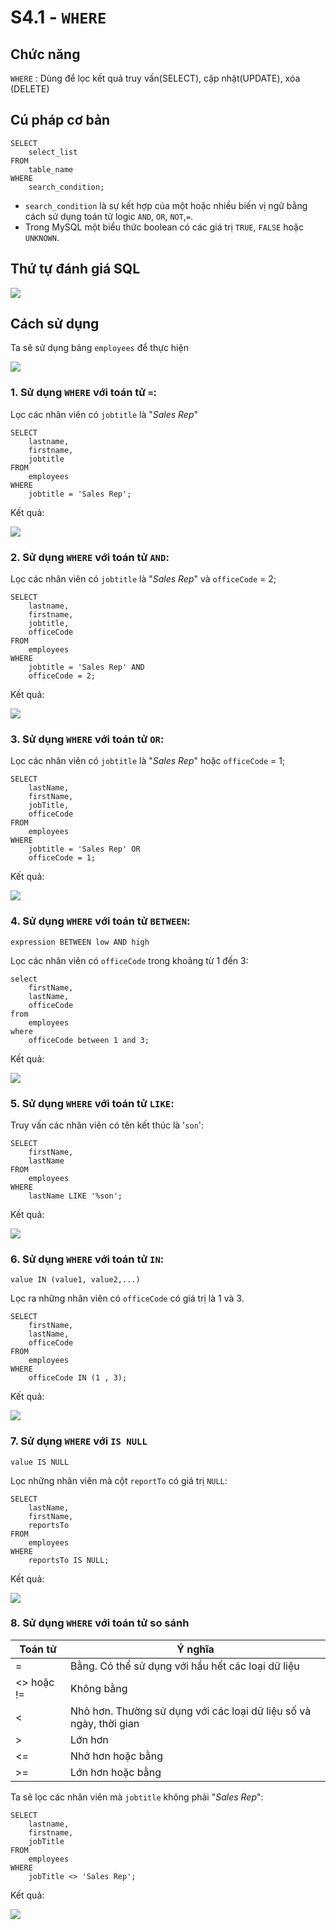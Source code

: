 # S4.1 - `WHERE`

## Chức năng
`WHERE` : Dùng để lọc kết quả truy vấn(SELECT), cập nhật(UPDATE), xóa (DELETE)

## Cú pháp cơ bản
```
SELECT 
    select_list
FROM
    table_name
WHERE
    search_condition;
```

- `search_condition` là sự kết hợp của một hoặc nhiều biến vị ngữ bằng cách sử dụng toán tử logic `AND`, `OR`, `NOT`,`=`.
- Trong MySQL một biểu thức boolean có các giá trị `TRUE`, `FALSE` hoặc `UNKNOWN`.

## Thứ tự đánh giá SQL
<img src = "https://i.imgur.com/7bSN5JH.png">

## Cách sử dụng
Ta sẽ sử dụng bảng `employees` để thực hiện

<img src = "https://i.imgur.com/KWTyRMo.png">

### 1. Sử dụng `WHERE` với toán tử `=`:

Lọc các nhân viên có `jobtitle` là "*Sales Rep*"
```
SELECT 
    lastname, 
    firstname, 
    jobtitle
FROM
    employees
WHERE
    jobtitle = 'Sales Rep';
```

Kết quả:

<img src = "https://i.imgur.com/4sNW9JU.png">

### 2. Sử dụng `WHERE` với toán tử `AND`:

Lọc các nhân viên có `jobtitle` là "*Sales Rep*" và `officeCode` = 2;
```
SELECT 
    lastname, 
    firstname, 
    jobtitle,
    officeCode
FROM
    employees
WHERE
    jobtitle = 'Sales Rep' AND 
    officeCode = 2;
```
Kết quả:

<img src = "https://i.imgur.com/mlrPOXn.png">

### 3.  Sử dụng `WHERE` với toán tử `OR`:

Lọc các nhân viên có `jobtitle` là "*Sales Rep*" hoặc `officeCode` = 1;

```
SELECT 
    lastName, 
    firstName, 
    jobTitle, 
    officeCode
FROM
    employees
WHERE
    jobtitle = 'Sales Rep' OR 
    officeCode = 1;
```
Kết quả:

<img src = "https://i.imgur.com/HLZTo9K.png">

### 4. Sử dụng `WHERE` với toán tử `BETWEEN`:

`expression BETWEEN low AND high`

Lọc các nhân viên có `officeCode` trong khoảng từ 1 đến 3:
```
select 
	firstName,
	lastName,
	officeCode
from
	employees
where
	officeCode between 1 and 3;
```
Kết quả:

<img src = "https://i.imgur.com/2qaVtsx.png">

### 5. Sử dụng `WHERE` với toán tử `LIKE`:

Truy vấn các nhân viên có tên kết thúc là '`son`':
```
SELECT 
    firstName, 
    lastName
FROM
    employees
WHERE
    lastName LIKE '%son';
```

Kết quả:

<img src = "https://i.imgur.com/b9PsZWA.png">

### 6. Sử dụng `WHERE` với toán tử `IN`:

`value IN (value1, value2,...)`

Lọc ra những nhân viên có `officeCode` có giá trị là 1 và 3.
```
SELECT 
    firstName, 
    lastName, 
    officeCode
FROM
    employees
WHERE
    officeCode IN (1 , 3);
```
Kết quả:

<img src = "https://i.imgur.com/DU0YwSD.png">

### 7. Sử dụng `WHERE` với `IS NULL`

`value IS NULL`

Lọc những nhân viên mà cột `reportTo` có giá trị `NULL`:
```
SELECT 
	lastName,
    firstName,
    reportsTo
FROM 
	employees
WHERE
	reportsTo IS NULL;
```
Kết quả:

<img src = "https://i.imgur.com/x58yLaq.png">

### 8. Sử dụng `WHERE` với toán tử so sánh

|Toán tử|Ý nghĩa|
|-|-|
|=|Bằng. Có thể sử dụng với hầu hết các loại dữ liệu|
|<> hoặc !=|Không bằng|
|<|Nhỏ hơn. Thường sử dụng với các loại dữ liệu số và ngày, thời gian|
|>|Lớn hơn |
|<=|Nhở hơn hoặc bằng|
|>=|Lớn hơn hoặc bằng|

Ta sẽ lọc các nhân viên mà `jobtitle` không phải "*Sales Rep*":
```
SELECT
    lastname,
    firstname,
    jobTitle
FROM
    employees
WHERE
    jobTitle <> 'Sales Rep';
```
Kết quả:

<img src = "https://i.imgur.com/HqgEH4i.png">


